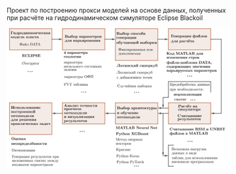 Проект по построению прокси моделей на основе данных, полученных при расчёте на гидродинамическом симуляторе Eclipse Blackoil

![Алгоритм построения метамодели](https://github.com/mualal/reservoir_metamodel/blob/master/img/AllStruct1.png)
